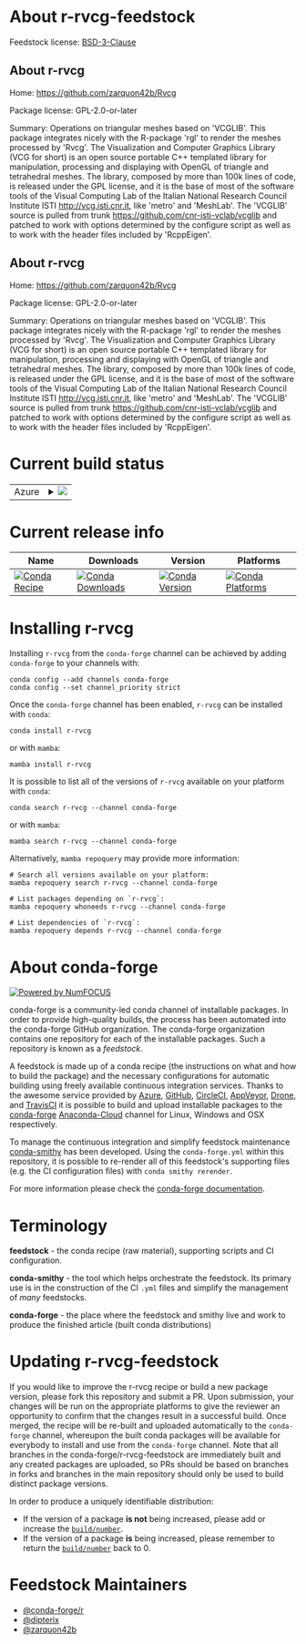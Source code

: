 About r-rvcg-feedstock
======================

Feedstock license: [BSD-3-Clause](https://github.com/conda-forge/r-rvcg-feedstock/blob/main/LICENSE.txt)

About r-rvcg
------------

Home: https://github.com/zarquon42b/Rvcg

Package license: GPL-2.0-or-later

Summary: Operations on triangular meshes based on 'VCGLIB'. This package integrates
nicely with the R-package 'rgl' to render the meshes processed by 'Rvcg'.
The Visualization and Computer Graphics Library (VCG for short) is an open
source portable C++ templated library for manipulation, processing and
displaying with OpenGL of triangle and tetrahedral meshes. The library,
composed by more than 100k lines of code, is released under the GPL
license, and it is the base of most of the software tools of the Visual
Computing Lab of the Italian National Research Council Institute ISTI
<http://vcg.isti.cnr.it>, like 'metro' and 'MeshLab'. The 'VCGLIB' source
is pulled from trunk <https://github.com/cnr-isti-vclab/vcglib>
and patched to work with options determined by the configure script as
well as to work with the header files included by 'RcppEigen'.

About r-rvcg
------------

Home: https://github.com/zarquon42b/Rvcg

Package license: GPL-2.0-or-later

Summary: Operations on triangular meshes based on 'VCGLIB'. This package integrates
nicely with the R-package 'rgl' to render the meshes processed by 'Rvcg'.
The Visualization and Computer Graphics Library (VCG for short) is an open
source portable C++ templated library for manipulation, processing and
displaying with OpenGL of triangle and tetrahedral meshes. The library,
composed by more than 100k lines of code, is released under the GPL
license, and it is the base of most of the software tools of the Visual
Computing Lab of the Italian National Research Council Institute ISTI
<http://vcg.isti.cnr.it>, like 'metro' and 'MeshLab'. The 'VCGLIB' source
is pulled from trunk <https://github.com/cnr-isti-vclab/vcglib>
and patched to work with options determined by the configure script as
well as to work with the header files included by 'RcppEigen'.


Current build status
====================


<table>
    
  <tr>
    <td>Azure</td>
    <td>
      <details>
        <summary>
          <a href="https://dev.azure.com/conda-forge/feedstock-builds/_build/latest?definitionId=18853&branchName=main">
            <img src="https://dev.azure.com/conda-forge/feedstock-builds/_apis/build/status/r-rvcg-feedstock?branchName=main">
          </a>
        </summary>
        <table>
          <thead><tr><th>Variant</th><th>Status</th></tr></thead>
          <tbody><tr>
              <td>linux_64_r_base4.1</td>
              <td>
                <a href="https://dev.azure.com/conda-forge/feedstock-builds/_build/latest?definitionId=18853&branchName=main">
                  <img src="https://dev.azure.com/conda-forge/feedstock-builds/_apis/build/status/r-rvcg-feedstock?branchName=main&jobName=linux&configuration=linux%20linux_64_r_base4.1" alt="variant">
                </a>
              </td>
            </tr><tr>
              <td>linux_64_r_base4.2</td>
              <td>
                <a href="https://dev.azure.com/conda-forge/feedstock-builds/_build/latest?definitionId=18853&branchName=main">
                  <img src="https://dev.azure.com/conda-forge/feedstock-builds/_apis/build/status/r-rvcg-feedstock?branchName=main&jobName=linux&configuration=linux%20linux_64_r_base4.2" alt="variant">
                </a>
              </td>
            </tr><tr>
              <td>osx_64_r_base4.1</td>
              <td>
                <a href="https://dev.azure.com/conda-forge/feedstock-builds/_build/latest?definitionId=18853&branchName=main">
                  <img src="https://dev.azure.com/conda-forge/feedstock-builds/_apis/build/status/r-rvcg-feedstock?branchName=main&jobName=osx&configuration=osx%20osx_64_r_base4.1" alt="variant">
                </a>
              </td>
            </tr><tr>
              <td>osx_64_r_base4.2</td>
              <td>
                <a href="https://dev.azure.com/conda-forge/feedstock-builds/_build/latest?definitionId=18853&branchName=main">
                  <img src="https://dev.azure.com/conda-forge/feedstock-builds/_apis/build/status/r-rvcg-feedstock?branchName=main&jobName=osx&configuration=osx%20osx_64_r_base4.2" alt="variant">
                </a>
              </td>
            </tr><tr>
              <td>win_64</td>
              <td>
                <a href="https://dev.azure.com/conda-forge/feedstock-builds/_build/latest?definitionId=18853&branchName=main">
                  <img src="https://dev.azure.com/conda-forge/feedstock-builds/_apis/build/status/r-rvcg-feedstock?branchName=main&jobName=win&configuration=win%20win_64_" alt="variant">
                </a>
              </td>
            </tr>
          </tbody>
        </table>
      </details>
    </td>
  </tr>
</table>

Current release info
====================

| Name | Downloads | Version | Platforms |
| --- | --- | --- | --- |
| [![Conda Recipe](https://img.shields.io/badge/recipe-r--rvcg-green.svg)](https://anaconda.org/conda-forge/r-rvcg) | [![Conda Downloads](https://img.shields.io/conda/dn/conda-forge/r-rvcg.svg)](https://anaconda.org/conda-forge/r-rvcg) | [![Conda Version](https://img.shields.io/conda/vn/conda-forge/r-rvcg.svg)](https://anaconda.org/conda-forge/r-rvcg) | [![Conda Platforms](https://img.shields.io/conda/pn/conda-forge/r-rvcg.svg)](https://anaconda.org/conda-forge/r-rvcg) |

Installing r-rvcg
=================

Installing `r-rvcg` from the `conda-forge` channel can be achieved by adding `conda-forge` to your channels with:

```
conda config --add channels conda-forge
conda config --set channel_priority strict
```

Once the `conda-forge` channel has been enabled, `r-rvcg` can be installed with `conda`:

```
conda install r-rvcg
```

or with `mamba`:

```
mamba install r-rvcg
```

It is possible to list all of the versions of `r-rvcg` available on your platform with `conda`:

```
conda search r-rvcg --channel conda-forge
```

or with `mamba`:

```
mamba search r-rvcg --channel conda-forge
```

Alternatively, `mamba repoquery` may provide more information:

```
# Search all versions available on your platform:
mamba repoquery search r-rvcg --channel conda-forge

# List packages depending on `r-rvcg`:
mamba repoquery whoneeds r-rvcg --channel conda-forge

# List dependencies of `r-rvcg`:
mamba repoquery depends r-rvcg --channel conda-forge
```


About conda-forge
=================

[![Powered by
NumFOCUS](https://img.shields.io/badge/powered%20by-NumFOCUS-orange.svg?style=flat&colorA=E1523D&colorB=007D8A)](https://numfocus.org)

conda-forge is a community-led conda channel of installable packages.
In order to provide high-quality builds, the process has been automated into the
conda-forge GitHub organization. The conda-forge organization contains one repository
for each of the installable packages. Such a repository is known as a *feedstock*.

A feedstock is made up of a conda recipe (the instructions on what and how to build
the package) and the necessary configurations for automatic building using freely
available continuous integration services. Thanks to the awesome service provided by
[Azure](https://azure.microsoft.com/en-us/services/devops/), [GitHub](https://github.com/),
[CircleCI](https://circleci.com/), [AppVeyor](https://www.appveyor.com/),
[Drone](https://cloud.drone.io/welcome), and [TravisCI](https://travis-ci.com/)
it is possible to build and upload installable packages to the
[conda-forge](https://anaconda.org/conda-forge) [Anaconda-Cloud](https://anaconda.org/)
channel for Linux, Windows and OSX respectively.

To manage the continuous integration and simplify feedstock maintenance
[conda-smithy](https://github.com/conda-forge/conda-smithy) has been developed.
Using the ``conda-forge.yml`` within this repository, it is possible to re-render all of
this feedstock's supporting files (e.g. the CI configuration files) with ``conda smithy rerender``.

For more information please check the [conda-forge documentation](https://conda-forge.org/docs/).

Terminology
===========

**feedstock** - the conda recipe (raw material), supporting scripts and CI configuration.

**conda-smithy** - the tool which helps orchestrate the feedstock.
                   Its primary use is in the construction of the CI ``.yml`` files
                   and simplify the management of *many* feedstocks.

**conda-forge** - the place where the feedstock and smithy live and work to
                  produce the finished article (built conda distributions)


Updating r-rvcg-feedstock
=========================

If you would like to improve the r-rvcg recipe or build a new
package version, please fork this repository and submit a PR. Upon submission,
your changes will be run on the appropriate platforms to give the reviewer an
opportunity to confirm that the changes result in a successful build. Once
merged, the recipe will be re-built and uploaded automatically to the
`conda-forge` channel, whereupon the built conda packages will be available for
everybody to install and use from the `conda-forge` channel.
Note that all branches in the conda-forge/r-rvcg-feedstock are
immediately built and any created packages are uploaded, so PRs should be based
on branches in forks and branches in the main repository should only be used to
build distinct package versions.

In order to produce a uniquely identifiable distribution:
 * If the version of a package **is not** being increased, please add or increase
   the [``build/number``](https://docs.conda.io/projects/conda-build/en/latest/resources/define-metadata.html#build-number-and-string).
 * If the version of a package **is** being increased, please remember to return
   the [``build/number``](https://docs.conda.io/projects/conda-build/en/latest/resources/define-metadata.html#build-number-and-string)
   back to 0.

Feedstock Maintainers
=====================

* [@conda-forge/r](https://github.com/conda-forge/r/)
* [@dipterix](https://github.com/dipterix/)
* [@zarquon42b](https://github.com/zarquon42b/)

